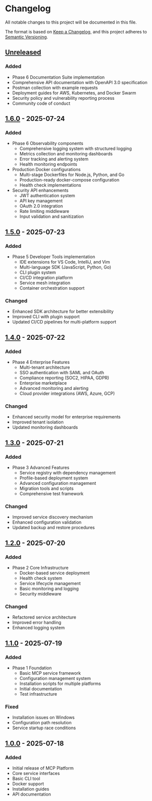 # Changelog

All notable changes to this project will be documented in this file.

The format is based on [Keep a Changelog](https://keepachangelog.com/en/1.0.0/),
and this project adheres to [Semantic Versioning](https://semver.org/spec/v2.0.0.html).

## [Unreleased]

### Added
- Phase 6 Documentation Suite implementation
- Comprehensive API documentation with OpenAPI 3.0 specification
- Postman collection with example requests
- Deployment guides for AWS, Kubernetes, and Docker Swarm
- Security policy and vulnerability reporting process
- Community code of conduct

## [1.6.0] - 2025-07-24

### Added
- Phase 6 Observability components
  - Comprehensive logging system with structured logging
  - Metrics collection and monitoring dashboards
  - Error tracking and alerting system
  - Health monitoring endpoints
- Production Docker configurations
  - Multi-stage Dockerfiles for Node.js, Python, and Go
  - Production-ready docker-compose configuration
  - Health check implementations
- Security API enhancements
  - JWT authentication system
  - API key management
  - OAuth 2.0 integration
  - Rate limiting middleware
  - Input validation and sanitization

## [1.5.0] - 2025-07-23

### Added
- Phase 5 Developer Tools implementation
  - IDE extensions for VS Code, IntelliJ, and Vim
  - Multi-language SDK (JavaScript, Python, Go)
  - CLI plugin system
  - CI/CD integration platform
  - Service mesh integration
  - Container orchestration support

### Changed
- Enhanced SDK architecture for better extensibility
- Improved CLI with plugin support
- Updated CI/CD pipelines for multi-platform support

## [1.4.0] - 2025-07-22

### Added
- Phase 4 Enterprise Features
  - Multi-tenant architecture
  - SSO authentication with SAML and OAuth
  - Compliance reporting (SOC2, HIPAA, GDPR)
  - Enterprise marketplace
  - Advanced monitoring and alerting
  - Cloud provider integrations (AWS, Azure, GCP)

### Changed
- Enhanced security model for enterprise requirements
- Improved tenant isolation
- Updated monitoring dashboards

## [1.3.0] - 2025-07-21

### Added
- Phase 3 Advanced Features
  - Service registry with dependency management
  - Profile-based deployment system
  - Advanced configuration management
  - Migration tools and scripts
  - Comprehensive test framework

### Changed
- Improved service discovery mechanism
- Enhanced configuration validation
- Updated backup and restore procedures

## [1.2.0] - 2025-07-20

### Added
- Phase 2 Core Infrastructure
  - Docker-based service deployment
  - Health check system
  - Service lifecycle management
  - Basic monitoring and logging
  - Security middleware

### Changed
- Refactored service architecture
- Improved error handling
- Enhanced logging system

## [1.1.0] - 2025-07-19

### Added
- Phase 1 Foundation
  - Basic MCP service framework
  - Configuration management system
  - Installation scripts for multiple platforms
  - Initial documentation
  - Test infrastructure

### Fixed
- Installation issues on Windows
- Configuration path resolution
- Service startup race conditions

## [1.0.0] - 2025-07-18

### Added
- Initial release of MCP Platform
- Core service interfaces
- Basic CLI tool
- Docker support
- Installation guides
- API documentation

[Unreleased]: https://github.com/mcp/mcp-platform/compare/v1.6.0...HEAD
[1.6.0]: https://github.com/mcp/mcp-platform/compare/v1.5.0...v1.6.0
[1.5.0]: https://github.com/mcp/mcp-platform/compare/v1.4.0...v1.5.0
[1.4.0]: https://github.com/mcp/mcp-platform/compare/v1.3.0...v1.4.0
[1.3.0]: https://github.com/mcp/mcp-platform/compare/v1.2.0...v1.3.0
[1.2.0]: https://github.com/mcp/mcp-platform/compare/v1.1.0...v1.2.0
[1.1.0]: https://github.com/mcp/mcp-platform/compare/v1.0.0...v1.1.0
[1.0.0]: https://github.com/mcp/mcp-platform/releases/tag/v1.0.0